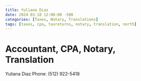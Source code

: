 ```yaml
---
title: Yuliana Diaz
date: 2024-03-18 12:00:00 -500
categories: [Taxes, Notary, Translations]
tags: [taxes, cpa, taxreturns, notary, translation, north]
---
```


# Accountant, CPA, Notary, Translation

Yuliana Diaz
Phone: (512) 922-5418